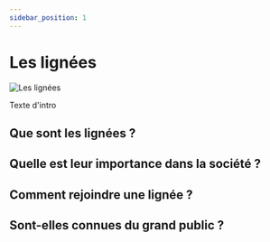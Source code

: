 ```yaml
---
sidebar_position: 1
---
```


# Les lignées

![Les lignées](/img/univers/lignees.png)

Texte d'intro

## Que sont les lignées ?

## Quelle est leur importance dans la société ?

## Comment rejoindre une lignée ?

## Sont-elles connues du grand public ?

